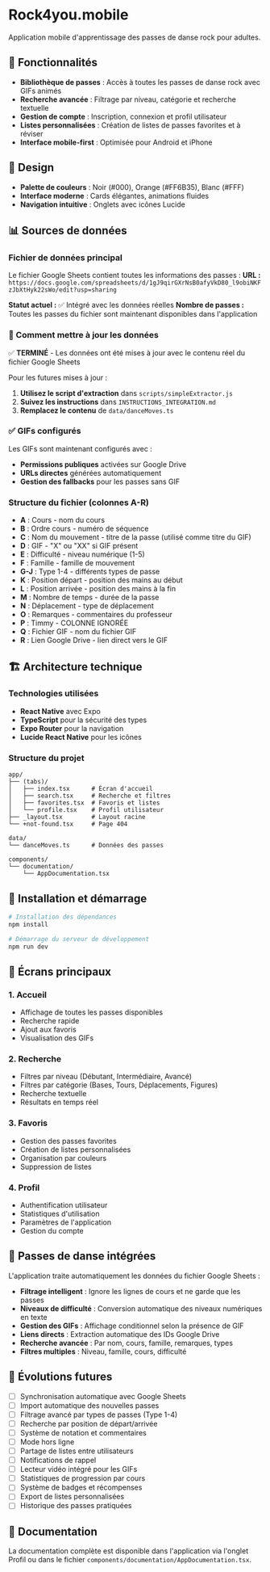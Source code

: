 # Rock4you.mobile

Application mobile d'apprentissage des passes de danse rock pour adultes.

## 📱 Fonctionnalités

- **Bibliothèque de passes** : Accès à toutes les passes de danse rock avec GIFs animés
- **Recherche avancée** : Filtrage par niveau, catégorie et recherche textuelle
- **Gestion de compte** : Inscription, connexion et profil utilisateur
- **Listes personnalisées** : Création de listes de passes favorites et à réviser
- **Interface mobile-first** : Optimisée pour Android et iPhone

## 🎨 Design

- **Palette de couleurs** : Noir (#000), Orange (#FF6B35), Blanc (#FFF)
- **Interface moderne** : Cards élégantes, animations fluides
- **Navigation intuitive** : Onglets avec icônes Lucide

## 📊 Sources de données

### Fichier de données principal
Le fichier Google Sheets contient toutes les informations des passes :
**URL :** `https://docs.google.com/spreadsheets/d/1gJ9qirGXrNsB0afyVkD80_l9obiNKFzJbXtHyk22sWo/edit?usp=sharing`

**Statut actuel :** ✅ Intégré avec les données réelles
**Nombre de passes :** Toutes les passes du fichier sont maintenant disponibles dans l'application

### 🔄 Comment mettre à jour les données

✅ **TERMINÉ** - Les données ont été mises à jour avec le contenu réel du fichier Google Sheets

Pour les futures mises à jour :
1. **Utilisez le script d'extraction** dans `scripts/simpleExtractor.js`
2. **Suivez les instructions** dans `INSTRUCTIONS_INTEGRATION.md`
3. **Remplacez le contenu** de `data/danceMoves.ts`

### ✅ GIFs configurés
Les GIFs sont maintenant configurés avec :
- **Permissions publiques** activées sur Google Drive
- **URLs directes** générées automatiquement
- **Gestion des fallbacks** pour les passes sans GIF

### Structure du fichier (colonnes A-R)
- **A** : Cours - nom du cours
- **B** : Ordre cours - numéro de séquence
- **C** : Nom du mouvement - titre de la passe (utilisé comme titre du GIF)
- **D** : GIF - "X" ou "XX" si GIF présent
- **E** : Difficulté - niveau numérique (1-5)
- **F** : Famille - famille de mouvement
- **G-J** : Type 1-4 - différents types de passe
- **K** : Position départ - position des mains au début
- **L** : Position arrivée - position des mains à la fin
- **M** : Nombre de temps - durée de la passe
- **N** : Déplacement - type de déplacement
- **O** : Remarques - commentaires du professeur
- **P** : Timmy - COLONNE IGNORÉE
- **Q** : Fichier GIF - nom du fichier GIF
- **R** : Lien Google Drive - lien direct vers le GIF

## 🏗️ Architecture technique

### Technologies utilisées
- **React Native** avec Expo
- **TypeScript** pour la sécurité des types
- **Expo Router** pour la navigation
- **Lucide React Native** pour les icônes

### Structure du projet
```
app/
├── (tabs)/
│   ├── index.tsx      # Écran d'accueil
│   ├── search.tsx     # Recherche et filtres
│   ├── favorites.tsx  # Favoris et listes
│   └── profile.tsx    # Profil utilisateur
├── _layout.tsx        # Layout racine
└── +not-found.tsx     # Page 404

data/
└── danceMoves.ts      # Données des passes

components/
└── documentation/
    └── AppDocumentation.tsx
```

## 🚀 Installation et démarrage

```bash
# Installation des dépendances
npm install

# Démarrage du serveur de développement
npm run dev
```

## 📱 Écrans principaux

### 1. Accueil
- Affichage de toutes les passes disponibles
- Recherche rapide
- Ajout aux favoris
- Visualisation des GIFs

### 2. Recherche
- Filtres par niveau (Débutant, Intermédiaire, Avancé)
- Filtres par catégorie (Bases, Tours, Déplacements, Figures)
- Recherche textuelle
- Résultats en temps réel

### 3. Favoris
- Gestion des passes favorites
- Création de listes personnalisées
- Organisation par couleurs
- Suppression de listes

### 4. Profil
- Authentification utilisateur
- Statistiques d'utilisation
- Paramètres de l'application
- Gestion du compte

## 🎯 Passes de danse intégrées

L'application traite automatiquement les données du fichier Google Sheets :
- **Filtrage intelligent** : Ignore les lignes de cours et ne garde que les passes
- **Niveaux de difficulté** : Conversion automatique des niveaux numériques en texte
- **Gestion des GIFs** : Affichage conditionnel selon la présence de GIF
- **Liens directs** : Extraction automatique des IDs Google Drive
- **Recherche avancée** : Par nom, cours, famille, remarques, types
- **Filtres multiples** : Niveau, famille, cours, difficulté

## 🔮 Évolutions futures

- [ ] Synchronisation automatique avec Google Sheets
- [ ] Import automatique des nouvelles passes
- [ ] Filtrage avancé par types de passes (Type 1-4)
- [ ] Recherche par position de départ/arrivée
- [ ] Système de notation et commentaires
- [ ] Mode hors ligne
- [ ] Partage de listes entre utilisateurs
- [ ] Notifications de rappel
- [ ] Lecteur vidéo intégré pour les GIFs
- [ ] Statistiques de progression par cours
- [ ] Système de badges et récompenses
- [ ] Export de listes personnalisées
- [ ] Historique des passes pratiquées

## 📄 Documentation

La documentation complète est disponible dans l'application via l'onglet Profil ou dans le fichier `components/documentation/AppDocumentation.tsx`.